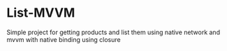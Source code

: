 # List-MVVM
Simple project for getting products and list them using native network and mvvm with native binding using closure 

 
